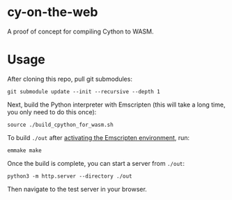 # cy-on-the-web

A proof of concept for compiling Cython to WASM.

# Usage

After cloning this repo, pull git submodules:

```shell
git submodule update --init --recursive --depth 1
```

Next, build the Python interpreter with Emscripten (this will take a long time,
you only need to do this once):

```shell
source ./build_cpython_for_wasm.sh
```

To build `./out` after
[activating the Emscripten environment](https://emscripten.org/docs/getting_started/downloads.html#installation-instructions-using-the-emsdk-recommended), run:

```shell
emmake make
```

Once the build is complete, you can start a server from `./out`:

```shell
python3 -m http.server --directory ./out
```

Then navigate to the test server in your browser.
